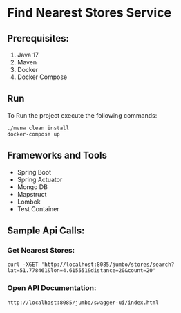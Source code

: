 # Find Nearest Stores Service

## Prerequisites:
1) Java 17
2) Maven
3) Docker
4) Docker Compose

## Run
To Run the project execute the following commands:

```shell
./mvnw clean install
docker-compose up
```

## Frameworks and Tools

* Spring Boot
* Spring Actuator
* Mongo DB
* Mapstruct
* Lombok
* Test Container

## Sample Api Calls:
### Get Nearest Stores:
```
curl -XGET 'http://localhost:8085/jumbo/stores/search?lat=51.778461&lon=4.615551&distance=20&count=20'
```
### Open API Documentation:
```
http://localhost:8085/jumbo/swagger-ui/index.html
```

